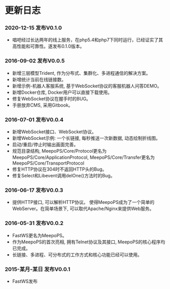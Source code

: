 # 更新日志

### 2020-12-15 发布V0.1.0
- 唱吧经过长达两年的线上服务，在php5.4和php7下同时运行，已经证实了其高性能和可靠性。遂发布0.1.0版本。

### 2016-09-02 发布V0.0.5
- 新增三层模型Trident, 作为分布式、集群化、多进程通信的解决方案。
- 新增统计当前在线链接数。
- 新增示例-机器人客服系统, 基于WebSocket协议的客服机器人问答DEMO。
- 新增Docker仓库, Docker用户可以直接下载使用。
- 修复WebSocket协议在握手时的BUG。
- 手册放弃CMS, 采用Gitbook。

### 2016-07-01 发布V0.0.4
- 新增WebSocket接口、WebSocket协议。
- 新增WebSocket示例: 一个长链接, 每秒推送一次新数据, 动态绘制折线图。
- 启动/重启/停止时输出画面完善。
- 规范目录结构, MeepoPS/Core/Protocol更名为MeepoPS/Core/ApplicationProtocol, MeepoPS/Core/Transfer更名为MeepoPS/Core/TransportProtocol
- 修复HTTP协议在304时不返回HTTP头的Bug。
- 修复Select和Libevent调用delOne()方法时的Bug。

### 2016-06-17 发布V0.0.3
- 提供HTTP接口, 可以解析HTTP协议。 使得MeepoPS成为了一个简单的WebServer。在简单场景下, 可以取代Apache/Nginx来提供Web服务。

### 2016-05-31 发布V0.0.2
- FastWS更名为MeepoPS。
- 作为MeepoPS的首次亮相, 拥有Telnet协议及其接口, MeepoPS的核心程序均已完成。
- 长链接、多进程、可分布式的工作方式和核心功能已经可以使用。

### 2015-某月-某日 发布V0.0.1
- FastWS发布